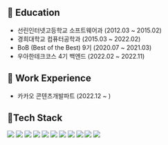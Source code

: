<!--START_SECTION:waka-->
## 📝 **Education**
- 선린인터넷고등학교 소프트웨어과 (2012.03 ~ 2015.02)
- 경희대학교 컴퓨터공학과 (2015.03 ~ 2022.02)
- BoB (Best of the Best) 9기 (2020.07 ~ 2021.03)
- 우아한테크코스 4기 백엔드 (2022.02 ~ 2022.11)

## 📝 **Work Experience**
- 카카오 콘텐츠개발파트 (2022.12 ~ )

<h2> 🚀Tech Stack</h2>
<div>
<img src="https://img.shields.io/badge/java-007396?style=for-the-badge&logo=java&logoColor=white"> 
<img src="https://img.shields.io/badge/Kotlin-7F52FF?style=for-the-badge&logo=kotlin&logoColor=white"> 
<img src="https://img.shields.io/badge/python-3776AB?style=for-the-badge&logo=python&logoColor=white">
<img src="https://img.shields.io/badge/spring-6DB33F?style=for-the-badge&logo=spring&logoColor=white"> 
<img src="https://img.shields.io/badge/JPA-2EB12F?style=for-the-badge&logo=JPA&logoColor=white"> 
<img src="https://img.shields.io/badge/QueryDsl-232F3E?style=for-the-badge&logo=QueryDsl&logoColor=white"> 
<img src="https://img.shields.io/badge/Jenkins-D24939?style=for-the-badge&logo=Jenkins&logoColor=white"> 
<img src="https://img.shields.io/badge/Flyway-CC0200?style=for-the-badge&logo=Flyway&logoColor=white">
<img src="https://img.shields.io/badge/Restdocs-6DB33F?style=for-the-badge&logo=Restdocs&logoColor=white"> 
<img src="https://img.shields.io/badge/mysql-4479A1?style=for-the-badge&logo=mysql&logoColor=white"> 
<img src="https://img.shields.io/badge/Amazon AWS-232F3E?style=for-the-badge&logo=Amazon AWS&logoColor=white"> 
</div>

